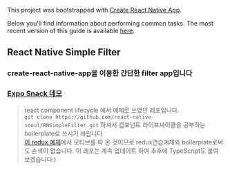 This project was bootstrapped with [Create React Native App](https://github.com/react-community/create-react-native-app).

Below you'll find information about performing common tasks. The most recent version of this guide is available [here](https://github.com/react-community/create-react-native-app/blob/master/react-native-scripts/template/README.md).

## React Native Simple Filter

### create-react-native-app을 이용한 간단한 filter app입니다
### [Expo Snack 데모](https://snack.expo.io/Sks017-mX)
> react component lifecycle 에서 예제로 쓰였던 레포입니다.\
> `git clone https://github.com/react-native-seoul/RNSimpleFilter.git` 하셔서 컴포넌트 라이프싸이클을 공부하는 boilerplate로 쓰시기 바랍니다\
> [이 redux 예제](https://www.vobour.com/%EB%A6%AC%EC%95%A1%ED%8A%B8-%EB%A6%AC%EB%8D%95%EC%8A%A4%EC%99%80-%EB%A6%AC%EC%95%A1%ED%8A%B8-%EB%A6%AC%EB%8D%95%EC%8A%A4-react-redux-and-react-s1-fe3slg)에서 모티브를 따 온 것이므로 redux연습예제와 boilerplate로써도 손색이 없습니다.
> 이 레포는 계속 업데이트 하여 추후에 TypeScript도 붙여 보겠습니다:)

